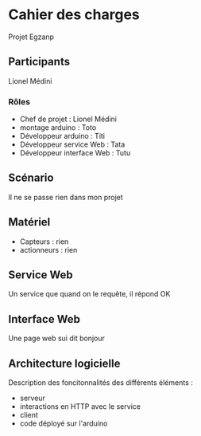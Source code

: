 # Cahier des charges

Projet Egzanp

## Participants

Lionel Médini

### Rôles

- Chef de projet : Lionel Médini
- montage arduino : Toto
- Développeur arduino : Titi
- Développeur service Web : Tata
- Développeur interface Web : Tutu

## Scénario

Il ne se passe rien dans mon projet

## Matériel

- Capteurs : rien
- actionneurs : rien

## Service Web

Un service que quand on le requête, il répond OK

## Interface Web

Une page web sui dit bonjour

## Architecture logicielle

Description des foncitonnalités des différents éléments :

- serveur
- interactions en HTTP avec le service
- client
- code déployé sur l'arduino
